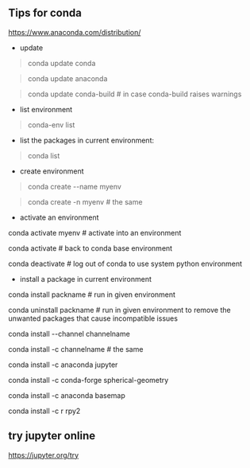 Tips for conda
-----------------

https://www.anaconda.com/distribution/

- update 

> conda update conda

> conda update anaconda

> conda update conda-build # in case conda-build raises warnings

- list environment

> conda-env list

- list the packages in current environment:

> conda list

- create environment

> conda create --name myenv

> conda create -n myenv # the same

- activate an environment

conda activate myenv # activate into an environment

conda activate  # back to conda base environment

conda deactivate # log out of conda to use system python environment

- install a package in current environment

conda install packname # run in given environment

conda uninstall packname # run in given environment to remove the unwanted packages that cause incompatible issues

conda install --channel channelname <package>

conda install -c channelname <package> # the same

conda install -c anaconda jupyter

conda install -c conda-forge spherical-geometry

conda install -c anaconda basemap 

conda install -c r rpy2 

try jupyter online
---------------------
https://jupyter.org/try
